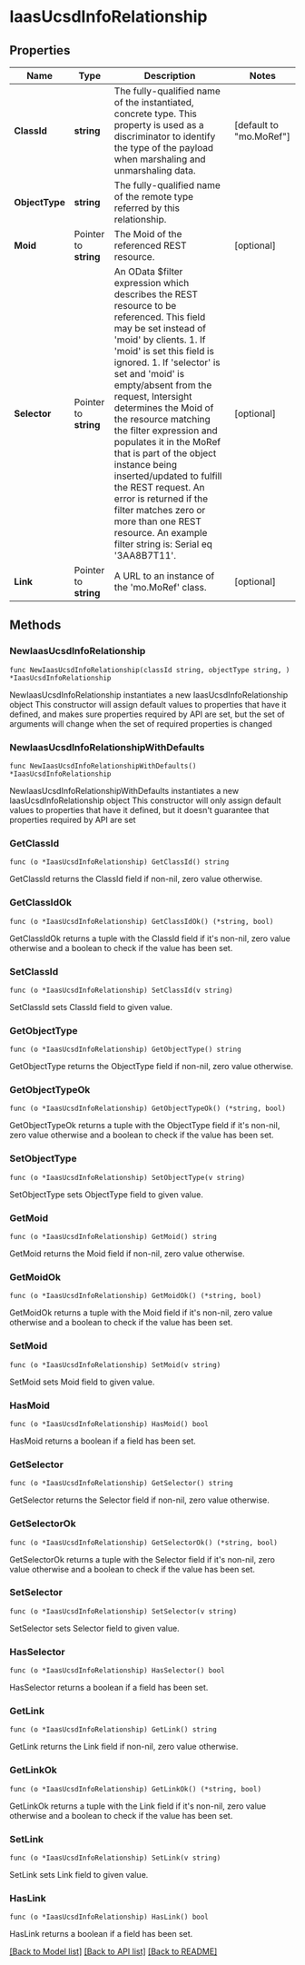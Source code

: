 # IaasUcsdInfoRelationship

## Properties

Name | Type | Description | Notes
------------ | ------------- | ------------- | -------------
**ClassId** | **string** | The fully-qualified name of the instantiated, concrete type. This property is used as a discriminator to identify the type of the payload when marshaling and unmarshaling data. | [default to "mo.MoRef"]
**ObjectType** | **string** | The fully-qualified name of the remote type referred by this relationship. | 
**Moid** | Pointer to **string** | The Moid of the referenced REST resource. | [optional] 
**Selector** | Pointer to **string** | An OData $filter expression which describes the REST resource to be referenced. This field may be set instead of &#39;moid&#39; by clients. 1. If &#39;moid&#39; is set this field is ignored. 1. If &#39;selector&#39; is set and &#39;moid&#39; is empty/absent from the request, Intersight determines the Moid of the resource matching the filter expression and populates it in the MoRef that is part of the object instance being inserted/updated to fulfill the REST request. An error is returned if the filter matches zero or more than one REST resource. An example filter string is: Serial eq &#39;3AA8B7T11&#39;. | [optional] 
**Link** | Pointer to **string** | A URL to an instance of the &#39;mo.MoRef&#39; class. | [optional] 

## Methods

### NewIaasUcsdInfoRelationship

`func NewIaasUcsdInfoRelationship(classId string, objectType string, ) *IaasUcsdInfoRelationship`

NewIaasUcsdInfoRelationship instantiates a new IaasUcsdInfoRelationship object
This constructor will assign default values to properties that have it defined,
and makes sure properties required by API are set, but the set of arguments
will change when the set of required properties is changed

### NewIaasUcsdInfoRelationshipWithDefaults

`func NewIaasUcsdInfoRelationshipWithDefaults() *IaasUcsdInfoRelationship`

NewIaasUcsdInfoRelationshipWithDefaults instantiates a new IaasUcsdInfoRelationship object
This constructor will only assign default values to properties that have it defined,
but it doesn't guarantee that properties required by API are set

### GetClassId

`func (o *IaasUcsdInfoRelationship) GetClassId() string`

GetClassId returns the ClassId field if non-nil, zero value otherwise.

### GetClassIdOk

`func (o *IaasUcsdInfoRelationship) GetClassIdOk() (*string, bool)`

GetClassIdOk returns a tuple with the ClassId field if it's non-nil, zero value otherwise
and a boolean to check if the value has been set.

### SetClassId

`func (o *IaasUcsdInfoRelationship) SetClassId(v string)`

SetClassId sets ClassId field to given value.


### GetObjectType

`func (o *IaasUcsdInfoRelationship) GetObjectType() string`

GetObjectType returns the ObjectType field if non-nil, zero value otherwise.

### GetObjectTypeOk

`func (o *IaasUcsdInfoRelationship) GetObjectTypeOk() (*string, bool)`

GetObjectTypeOk returns a tuple with the ObjectType field if it's non-nil, zero value otherwise
and a boolean to check if the value has been set.

### SetObjectType

`func (o *IaasUcsdInfoRelationship) SetObjectType(v string)`

SetObjectType sets ObjectType field to given value.


### GetMoid

`func (o *IaasUcsdInfoRelationship) GetMoid() string`

GetMoid returns the Moid field if non-nil, zero value otherwise.

### GetMoidOk

`func (o *IaasUcsdInfoRelationship) GetMoidOk() (*string, bool)`

GetMoidOk returns a tuple with the Moid field if it's non-nil, zero value otherwise
and a boolean to check if the value has been set.

### SetMoid

`func (o *IaasUcsdInfoRelationship) SetMoid(v string)`

SetMoid sets Moid field to given value.

### HasMoid

`func (o *IaasUcsdInfoRelationship) HasMoid() bool`

HasMoid returns a boolean if a field has been set.

### GetSelector

`func (o *IaasUcsdInfoRelationship) GetSelector() string`

GetSelector returns the Selector field if non-nil, zero value otherwise.

### GetSelectorOk

`func (o *IaasUcsdInfoRelationship) GetSelectorOk() (*string, bool)`

GetSelectorOk returns a tuple with the Selector field if it's non-nil, zero value otherwise
and a boolean to check if the value has been set.

### SetSelector

`func (o *IaasUcsdInfoRelationship) SetSelector(v string)`

SetSelector sets Selector field to given value.

### HasSelector

`func (o *IaasUcsdInfoRelationship) HasSelector() bool`

HasSelector returns a boolean if a field has been set.

### GetLink

`func (o *IaasUcsdInfoRelationship) GetLink() string`

GetLink returns the Link field if non-nil, zero value otherwise.

### GetLinkOk

`func (o *IaasUcsdInfoRelationship) GetLinkOk() (*string, bool)`

GetLinkOk returns a tuple with the Link field if it's non-nil, zero value otherwise
and a boolean to check if the value has been set.

### SetLink

`func (o *IaasUcsdInfoRelationship) SetLink(v string)`

SetLink sets Link field to given value.

### HasLink

`func (o *IaasUcsdInfoRelationship) HasLink() bool`

HasLink returns a boolean if a field has been set.


[[Back to Model list]](../README.md#documentation-for-models) [[Back to API list]](../README.md#documentation-for-api-endpoints) [[Back to README]](../README.md)


